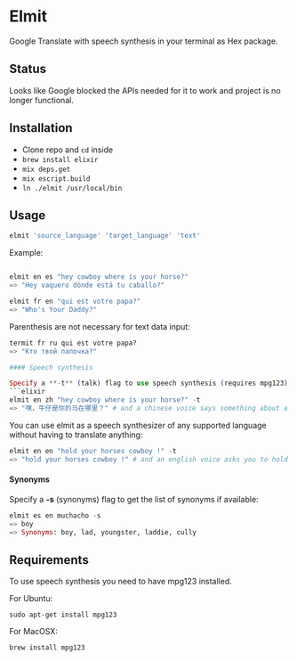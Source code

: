 # Elmit

Google Translate with speech synthesis in your terminal as Hex package.

## Status

Looks like Google blocked the APIs needed for it to work and project is no longer functional.

## Installation

* Clone repo and `cd` inside
* `brew install elixir`
* `mix deps.get`
* `mix escript.build`
* `ln ./elmit /usr/local/bin`

## Usage
```elixir
elmit 'source_language' 'target_language' 'text'
```

Example:

```elixir

elmit en es "hey cowboy where is your horse?"
=> "Hey vaquero dónde está tu caballo?"

elmit fr en "qui est votre papa?"
=> "Who's Your Daddy?"
```

Parenthesis are not necessary for text data input:
```elixir
termit fr ru qui est votre papa?
=> "Кто твой папочка?"

#### Speech synthesis

Specify a **-t** (talk) flag to use speech synthesis (requires mpg123):
```elixir
elmit en zh "hey cowboy where is your horse?" -t
=> "嘿，牛仔是你的马在哪里？" # and a chinese voice says something about a horse
```

You can use elmit as a speech synthesizer of any supported language without having to translate anything:
```elixir
elmit en en "hold your horses cowboy !" -t
=> "hold your horses cowboy !" # and an english voice asks you to hold on
```

#### Synonyms

Specify a **-s** (synonyms) flag to get the list of synonyms if available:
```elixir
elmit es en muchacho -s
=> boy
=> Synonyms: boy, lad, youngster, laddie, cully
```

## Requirements

To use speech synthesis you need to have mpg123 installed.

For Ubuntu:

    sudo apt-get install mpg123

For MacOSX:

    brew install mpg123

